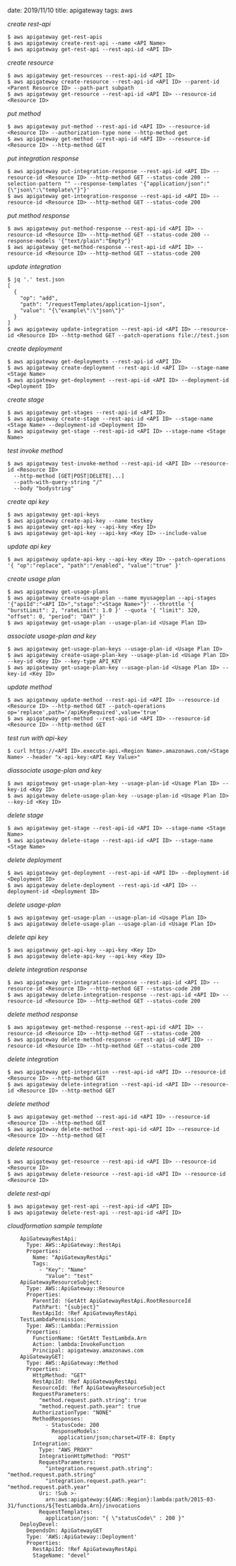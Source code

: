 date: 2019/11/10
title: apigateway
tags: aws

*create rest-api*

    $ aws apigateway get-rest-apis
    $ aws apigateway create-rest-api --name <API Name>
    $ aws apigateway get-rest-api --rest-api-id <API ID>

*create resource*

    $ aws apigateway get-resources --rest-api-id <API ID>
    $ aws apigateway create-resource --rest-api-id <API ID> --parent-id <Parent Resource ID> --path-part subpath
    $ aws apigateway get-resource --rest-api-id <API ID> --resource-id <Resource ID>

*put method*

    $ aws apigateway put-method --rest-api-id <API ID> --resource-id <Resource ID> --authorization-type none --http-method get 
    $ aws apigateway get-method --rest-api-id <API ID> --resource-id <Resource ID> --http-method GET 

*put integration response*

    $ aws apigateway put-integration-response --rest-api-id <API ID> --resource-id <Resource ID> --http-method GET --status-code 200 --selection-pattern "" --response-templates '{"application/json":"{\"json\":\"template\"}"}'
    $ aws apigateway get-integration-response --rest-api-id <API ID> --resource-id <Resource ID> --http-method GET --status-code 200

*put method response*

    $ aws apigateway put-method-response --rest-api-id <API ID> --resource-id <Resource ID> --http-method GET --status-code 200 --response-models '{"text/plain":"Empty"}'
    $ aws apigateway get-method-response --rest-api-id <API ID> --resource-id <Resource ID> --http-method GET --status-code 200

*update integration*

    $ jq '.' test.json
    [
      {
        "op": "add",
        "path": "/requestTemplates/application~1json",
        "value": "{\"example\":\"json\"}"
      }
    ]
    $ aws apigateway update-integration --rest-api-id <API ID> --resource-id <Resource ID> --http-method GET --patch-operations file://test.json

*create deployment*

    $ aws apigateway get-deployments --rest-api-id <API ID>
    $ aws apigateway create-deployment --rest-api-id <API ID> --stage-name <Stage Name>
    $ aws apigateway get-deployment --rest-api-id <API ID> --deployment-id <Deployment ID>

*create stage*

    $ aws apigateway get-stages --rest-api-id <API ID>
    $ aws apigateway create-stage --rest-api-id <API ID> --stage-name <Stage Name> --deployment-id <Deployment ID>
    $ aws apigateway get-stage --rest-api-id <API ID> --stage-name <Stage Name>

*test invoke method*

    $ aws apigateway test-invoke-method --rest-api-id <API ID> --resource-id <Resource ID>
      --http-method [GET|POST|DELETE|...]
      --path-with-query-string "/"
      --body "bodystring"

*create api key*

    $ aws apigateway get-api-keys
    $ aws apigateway create-api-key --name testkey
    $ aws apigateway get-api-key --api-key <Key ID>
    $ aws apigateway get-api-key --api-key <Key ID> --include-value

*update api key*

    $ aws apigateway update-api-key --api-key <Key ID> --patch-operations '{ "op":"replace", "path":"/enabled", "value":"true" }'

*create usage plan*

    $ aws apigateway get-usage-plans
    $ aws apigateway create-usage-plan --name myusageplan --api-stages '{"apiId":"<API ID>","stage":"<Stage Name>"}' --throttle '{ "burstLimit": 2, "rateLimit": 1.0 }' --quota '{ "limit": 320, "offset": 0, "period": "DAY" }'
    $ aws apigateway get-usage-plan --usage-plan-id <Usage Plan ID>

*associate usage-plan and key*

    $ aws apigateway get-usage-plan-keys --usage-plan-id <Usage Plan ID>
    $ aws apigateway create-usage-plan-key --usage-plan-id <Usage Plan ID> --key-id <Key ID> --key-type API_KEY
    $ aws apigateway get-usage-plan-key --usage-plan-id <Usage Plan ID> --key-id <Key ID>

*update method*

    $ aws apigateway update-method --rest-api-id <API ID> --resource-id <Resource ID> --http-method GET --patch-operations op='replace',path='/apiKeyRequired',value='true'
    $ aws apigateway get-method --rest-api-id <API ID> --resource-id <Resource ID> --http-method GET 

*test run with api-key*

    $ curl https://<API ID>.execute-api.<Region Name>.amazonaws.com/<Stage Name> --header "x-api-key:<API Key Value>"

*diassociate usage-plan and key*

    $ aws apigateway get-usage-plan-key --usage-plan-id <Usage Plan ID> --key-id <Key ID>
    $ aws apigateway delete-usage-plan-key --usage-plan-id <Usage Plan ID> --key-id <Key ID>

*delete stage*

    $ aws apigateway get-stage --rest-api-id <API ID> --stage-name <Stage Name>
    $ aws apigateway delete-stage --rest-api-id <API ID> --stage-name <Stage Name>

*delete deployment*

    $ aws apigateway get-deployment --rest-api-id <API ID> --deployment-id <Deployment ID>
    $ aws apigateway delete-deployment --rest-api-id <API ID> --deployment-id <Deployment ID>

*delete usage-plan*

    $ aws apigateway get-usage-plan --usage-plan-id <Usage Plan ID>
    $ aws apigateway delete-usage-plan --usage-plan-id <Usage Plan ID>

*delete api key*

    $ aws apigateway get-api-key --api-key <Key ID>
    $ aws apigateway delete-api-key --api-key <Key ID>

*delete integration response*

    $ aws apigateway get-integration-response --rest-api-id <API ID> --resource-id <Resource ID> --http-method GET --status-code 200
    $ aws apigateway delete-integration-response --rest-api-id <API ID> --resource-id <Resource ID> --http-method GET --status-code 200

*delete method response*

    $ aws apigateway get-method-response --rest-api-id <API ID> --resource-id <Resource ID> --http-method GET --status-code 200
    $ aws apigateway delete-method-response --rest-api-id <API ID> --resource-id <Resource ID> --http-method GET --status-code 200

*delete integration*

    $ aws apigateway get-integration --rest-api-id <API ID> --resource-id <Resource ID> --http-method GET
    $ aws apigateway delete-integration --rest-api-id <API ID> --resource-id <Resource ID> --http-method GET

*delete method*

    $ aws apigateway get-method --rest-api-id <API ID> --resource-id <Resource ID> --http-method GET
    $ aws apigateway delete-method --rest-api-id <API ID> --resource-id <Resource ID> --http-method GET

*delete resource*

    $ aws apigateway get-resource --rest-api-id <API ID> --resource-id <Resource ID>
    $ aws apigateway delete-resource --rest-api-id <API ID> --resource-id <Resource ID>


*delete rest-api*

    $ aws apigateway get-rest-api --rest-api-id <API ID>
    $ aws apigateway delete-rest-api --rest-api-id <API ID>

*cloudformation sample template*

        ApiGatewayRestApi:
          Type: AWS::ApiGateway::RestApi
          Properties:
            Name: "ApiGatewayRestApi"
            Tags:
              - "Key": "Name"
                "Value": "test"
        ApiGatewayResourceSubject:
          Type: AWS::ApiGateway::Resource
          Properties:
            ParentId: !GetAtt ApiGatewayRestApi.RootResourceId
            PathPart: "{subject}"
            RestApiId: !Ref ApiGatewayRestApi
        TestLambdaPermission:
          Type: AWS::Lambda::Permission
          Properties:
            FunctionName: !GetAtt TestLambda.Arn
            Action: lambda:InvokeFunction
            Principal: apigateway.amazonaws.com
        ApiGatewayGET:
          Type: AWS::ApiGateway::Method
          Properties:
            HttpMethod: "GET"
            RestApiId: !Ref ApiGatewayRestApi
            ResourceId: !Ref ApiGatewayResourceSubject
            RequestParameters:
              "method.request.path.string": true
              "method.request.path.year": true
            AuthorizationType: "NONE"
            MethodResponses:
                - StatusCode: 200
                  ResponseModels:
                    application/json;charset=UTF-8: Empty
            Integration:
              Type: "AWS_PROXY"
              IntegrationHttpMethod: "POST"
              RequestParameters:
                "integration.request.path.string": "method.request.path.string"
                "integration.request.path.year": "method.request.path.year"
              Uri: !Sub >-
                arn:aws:apigateway:${AWS::Region}:lambda:path/2015-03-31/functions/${TestLambda.Arn}/invocations
              RequestTemplates:
                application/json: "{ \"statusCode\" : 200 }"
        DeployDevel:
          DependsOn: ApiGatewayGET
          Type: 'AWS::ApiGateway::Deployment'
          Properties:
            RestApiId: !Ref ApiGatewayRestApi
            StageName: "devel"

